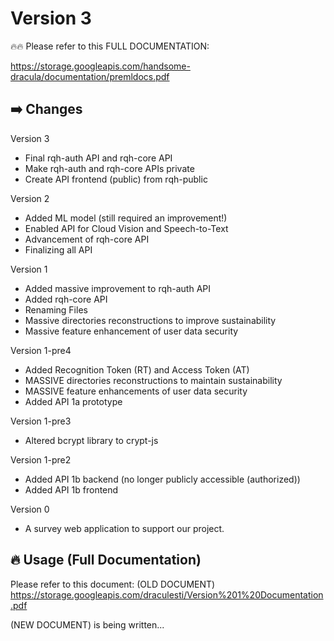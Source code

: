 # Version 3
🔥🔥 Please refer to this FULL DOCUMENTATION:

https://storage.googleapis.com/handsome-dracula/documentation/premldocs.pdf
## ➡️ Changes
Version 3
- Final rqh-auth API and rqh-core API
- Make rqh-auth and rqh-core APIs private
- Create API frontend (public) from rqh-public

Version 2
- Added ML model (still required an improvement!)
- Enabled API for Cloud Vision and Speech-to-Text
- Advancement of rqh-core API
- Finalizing all API

Version 1
- Added massive improvement to rqh-auth API
- Added rqh-core API
- Renaming Files
- Massive directories reconstructions to improve sustainability
- Massive feature enhancement of user data security

Version 1-pre4
- Added Recognition Token (RT) and Access Token (AT)
- MASSIVE directories reconstructions to maintain sustainability
- MASSIVE feature enhancements of user data security
- Added API 1a prototype

Version 1-pre3
- Altered bcrypt library to crypt-js

Version 1-pre2
- Added API 1b backend (no longer publicly accessible (authorized))
- Added API 1b frontend

Version 0
- A survey web application to support our project.

## 🔥 Usage (Full Documentation)
Please refer to this document:
(OLD DOCUMENT)
https://storage.googleapis.com/draculesti/Version%201%20Documentation.pdf

(NEW DOCUMENT)
is being written...